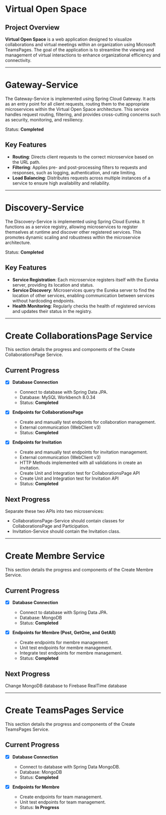 # Virtual Open Space

## Project Overview

**Virtual Open Space** is a web application designed to visualize collaborations and virtual meetings within an organization using Microsoft TeamsPages. The goal of the application is to streamline the viewing and management of virtual interactions to enhance organizational efficiency and connectivity.

---

# Gateway-Service

The Gateway-Service is implemented using Spring Cloud Gateway. It acts as an entry point for all client requests, routing them to the appropriate microservices within the Virtual Open Space architecture. This service handles request routing, filtering, and provides cross-cutting concerns such as security, monitoring, and resiliency.

Status: **Completed**

## Key Features

- **Routing**: Directs client requests to the correct microservice based on the URL path.
- **Filtering**: Applies pre- and post-processing filters to requests and responses, such as logging, authentication, and rate limiting.
- **Load Balancing**: Distributes requests across multiple instances of a service to ensure high availability and reliability.

---

# Discovery-Service

The Discovery-Service is implemented using Spring Cloud Eureka. It functions as a service registry, allowing microservices to register themselves at runtime and discover other registered services. This promotes dynamic scaling and robustness within the microservice architecture.

Status: **Completed**

## Key Features

- **Service Registration**: Each microservice registers itself with the Eureka server, providing its location and status.
- **Service Discovery**: Microservices query the Eureka server to find the location of other services, enabling communication between services without hardcoding endpoints.
- **Health Monitoring**: Regularly checks the health of registered services and updates their status in the registry.

---

# Create CollaborationsPage Service

This section details the progress and components of the Create CollaborationsPage Service.

## Current Progress

- [x] **Database Connection**
  - Connect to database with Spring Data JPA.
  - Database: MySQL Workbench 8.0.34
  - Status: **Completed**

- [x] **Endpoints for CollaborationsPage**
  - Create and manually test endpoints for collaboration management.
  - External communication (WebClient v3)
  - Status: **Completed**

- [x] **Endpoints for Invitation**
  - Create and manually test endpoints for invitation management.
  - External communication (WebClient v3)
  - HTTP Methods implemented with all validations in create an invitation.
  - Create Unit and Integration test for CollaborationsPage API
  - Create Unit and Integration test for Invitation API
  - Status: **Completed**

## Next Progress

Separate these two APIs into two microservices:

- CollaborationsPage-Service should contain classes for CollaborationsPage and Participation.
- Invitation-Service should contain the Invitation class.

---

# Create Membre Service

This section details the progress and components of the Create Membre Service.

## Current Progress

- [x] **Database Connection**
  - Connect to database with Spring Data JPA.
  - Database: MongoDB
  - Status: **Completed**

- [x] **Endpoints for Membre (Post, GetOne, and GetAll)**
  - Create endpoints for membre management.
  - Unit test endpoints for membre management.
  - Integrate test endpoints for membre management.
  - Status: **Completed**

## Next Progress

Change MongoDB database to Firebase RealTime database

---

# Create TeamsPages Service

This section details the progress and components of the Create TeamsPages Service.

## Current Progress

- [x] **Database Connection**
  - Connect to database with Spring Data MongoDB.
  - Database: MongoDB
  - Status: **Completed**

- [x] **Endpoints for Membre**
  - Create endpoints for team management.
  - Unit test endpoints for team management.
  - Status: **In Progress**
